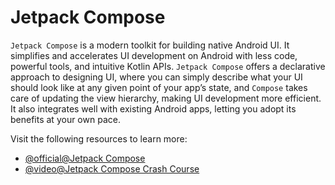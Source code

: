 # Jetpack Compose

`Jetpack Compose` is a modern toolkit for building native Android UI. It simplifies and accelerates UI development on Android with less code, powerful tools, and intuitive Kotlin APIs. `Jetpack Compose` offers a declarative approach to designing UI, where you can simply describe what your UI should look like at any given point of your app’s state, and `Compose` takes care of updating the view hierarchy, making UI development more efficient. It also integrates well with existing Android apps, letting you adopt its benefits at your own pace.

Visit the following resources to learn more:

- [@official@Jetpack Compose](https://developer.android.com/jetpack/compose)
- [@video@Jetpack Compose Crash Course](https://www.youtube.com/watch?v=6_wK_Ud8--0)

